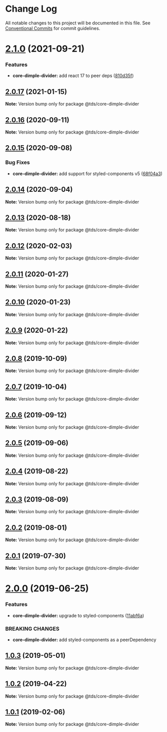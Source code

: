 # Change Log

All notable changes to this project will be documented in this file.
See [Conventional Commits](https://conventionalcommits.org) for commit guidelines.

# [2.1.0](https://github.com/telusdigital/tds/compare/@tds/core-dimple-divider@2.0.17...@tds/core-dimple-divider@2.1.0) (2021-09-21)


### Features

* **core-dimple-divider:** add react 17 to peer deps ([810d35f](https://github.com/telusdigital/tds/commit/810d35fe837be805b8fc02a6d180739c0e5ee3a2))





## [2.0.17](https://github.com/telusdigital/tds/compare/@tds/core-dimple-divider@2.0.16...@tds/core-dimple-divider@2.0.17) (2021-01-15)

**Note:** Version bump only for package @tds/core-dimple-divider





## [2.0.16](https://github.com/telusdigital/tds/compare/@tds/core-dimple-divider@2.0.15...@tds/core-dimple-divider@2.0.16) (2020-09-11)

**Note:** Version bump only for package @tds/core-dimple-divider





## [2.0.15](https://github.com/telusdigital/tds/compare/@tds/core-dimple-divider@2.0.14...@tds/core-dimple-divider@2.0.15) (2020-09-08)


### Bug Fixes

* **core-dimple-divider:** add support for styled-components v5 ([68f04a3](https://github.com/telusdigital/tds/commit/68f04a3997b4a4de696a765debbb1d049a1a032e))





## [2.0.14](https://github.com/telusdigital/tds/compare/@tds/core-dimple-divider@2.0.13...@tds/core-dimple-divider@2.0.14) (2020-09-04)

**Note:** Version bump only for package @tds/core-dimple-divider





## [2.0.13](https://github.com/telusdigital/tds/compare/@tds/core-dimple-divider@2.0.12...@tds/core-dimple-divider@2.0.13) (2020-08-18)

**Note:** Version bump only for package @tds/core-dimple-divider





## [2.0.12](https://github.com/telusdigital/tds/compare/@tds/core-dimple-divider@2.0.11...@tds/core-dimple-divider@2.0.12) (2020-02-03)

**Note:** Version bump only for package @tds/core-dimple-divider





## [2.0.11](https://github.com/telusdigital/tds/compare/@tds/core-dimple-divider@2.0.10...@tds/core-dimple-divider@2.0.11) (2020-01-27)

**Note:** Version bump only for package @tds/core-dimple-divider





## [2.0.10](https://github.com/telusdigital/tds/compare/@tds/core-dimple-divider@2.0.9...@tds/core-dimple-divider@2.0.10) (2020-01-23)

**Note:** Version bump only for package @tds/core-dimple-divider





## [2.0.9](https://github.com/telusdigital/tds/compare/@tds/core-dimple-divider@2.0.8...@tds/core-dimple-divider@2.0.9) (2020-01-22)

**Note:** Version bump only for package @tds/core-dimple-divider





## [2.0.8](https://github.com/telusdigital/tds/compare/@tds/core-dimple-divider@2.0.7...@tds/core-dimple-divider@2.0.8) (2019-10-09)

**Note:** Version bump only for package @tds/core-dimple-divider





## [2.0.7](https://github.com/telusdigital/tds/compare/@tds/core-dimple-divider@2.0.6...@tds/core-dimple-divider@2.0.7) (2019-10-04)

**Note:** Version bump only for package @tds/core-dimple-divider





## [2.0.6](https://github.com/telusdigital/tds/compare/@tds/core-dimple-divider@2.0.5...@tds/core-dimple-divider@2.0.6) (2019-09-12)

**Note:** Version bump only for package @tds/core-dimple-divider





## [2.0.5](https://github.com/telusdigital/tds/compare/@tds/core-dimple-divider@2.0.4...@tds/core-dimple-divider@2.0.5) (2019-09-06)

**Note:** Version bump only for package @tds/core-dimple-divider





## [2.0.4](https://github.com/telusdigital/tds/compare/@tds/core-dimple-divider@2.0.3...@tds/core-dimple-divider@2.0.4) (2019-08-22)

**Note:** Version bump only for package @tds/core-dimple-divider





## [2.0.3](https://github.com/telusdigital/tds/compare/@tds/core-dimple-divider@2.0.2...@tds/core-dimple-divider@2.0.3) (2019-08-09)

**Note:** Version bump only for package @tds/core-dimple-divider





## [2.0.2](https://github.com/telusdigital/tds/compare/@tds/core-dimple-divider@2.0.1...@tds/core-dimple-divider@2.0.2) (2019-08-01)

**Note:** Version bump only for package @tds/core-dimple-divider





## [2.0.1](https://github.com/telusdigital/tds/compare/@tds/core-dimple-divider@2.0.0...@tds/core-dimple-divider@2.0.1) (2019-07-30)

**Note:** Version bump only for package @tds/core-dimple-divider





# [2.0.0](https://github.com/telusdigital/tds/compare/@tds/core-dimple-divider@1.0.3...@tds/core-dimple-divider@2.0.0) (2019-06-25)


### Features

* **core-dimple-divider:** upgrade to styled-components ([11abf6a](https://github.com/telusdigital/tds/commit/11abf6a))


### BREAKING CHANGES

* **core-dimple-divider:** add styled-components as a peerDependency





## [1.0.3](https://github.com/telusdigital/tds/compare/@tds/core-dimple-divider@1.0.2...@tds/core-dimple-divider@1.0.3) (2019-05-01)

**Note:** Version bump only for package @tds/core-dimple-divider





## [1.0.2](https://github.com/telusdigital/tds/compare/@tds/core-dimple-divider@1.0.1...@tds/core-dimple-divider@1.0.2) (2019-04-22)

**Note:** Version bump only for package @tds/core-dimple-divider





## [1.0.1](https://github.com/telusdigital/tds/compare/@tds/core-dimple-divider@1.0.0...@tds/core-dimple-divider@1.0.1) (2019-02-06)

**Note:** Version bump only for package @tds/core-dimple-divider
